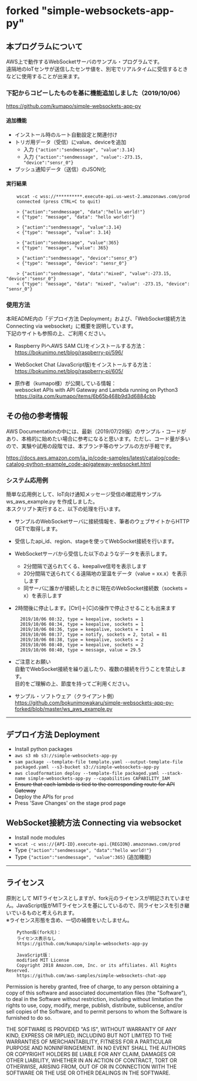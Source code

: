 # forked "simple-websockets-app-py"

## 本プログラムについて

AWS上で動作するWebSocketサーバのサンプル・プログラムです。		
遠隔地のIoTセンサが送信したセンサ値を、別宅でリアルタイムに受信するときなどに使用することが出来ます。		

### 下記からコピーしたものを基に機能追加しました（2019/10/06）

<https://github.com/kumapo/simple-websockets-app-py>	

#### 追加機能
- インストール時のルート自動設定と関連付け	
- トリガ用データ（受信）にvalue、deviceを追加	
	- 入力 `{"action":"sendmessage", "value":3.14}`	
	- 入力 `{"action":"sendmessage", "value":-273.15, "device":"sensr_0"}`	
- プッシュ通知データ（送信）のJSON化	

#### 実行結果
		wscat -c wss://**********.execute-api.us-west-2.amazonaws.com/prod	
		connected (press CTRL+C to quit)	
		
		> {"action":"sendmessage", "data":"hello world!"}	
		< {"type": "message", "data": "hello world!"}	
		
		> {"action":"sendmessage", "value":3.14}	
		< {"type": "message", "value": 3.14}	

		> {"action":"sendmessage", "value":365}	
		< {"type": "message", "value": 365}	

		> {"action":"sendmessage", "device":"sensr_0"}	
		< {"type": "message", "device": "sensr_0"}	

		> {"action":"sendmessage", "data":"mixed", "value":-273.15, "device":"sensr_0"}
		< {"type": "message", "data": "mixed", "value": -273.15, "device": "sensr_0"}

### 使用方法

本README内の「デプロイ方法 Deployment」および、「WebSocket接続方法 Connecting via websocket」に概要を説明しています。  
下記のサイトも参照の上、ご利用ください。

- Raspberry PiへAWS SAM CLIをインストールする方法：	
<https://bokunimo.net/blog/raspberry-pi/596/>

- WebSocket Chat (JavaScript版)をインストールする方法：	
<https://bokunimo.net/blog/raspberry-pi/605/>

- 原作者（kumapo様）が公開している情報：  
websocket APIs with API Gateway and Lambda running on Python3	
<https://qiita.com/kumapo/items/6b65b468b9d3d6884cbb>	
	
## その他の参考情報

AWS Documentationの中には、最新（2019/07/29版）のサンプル・コードがあり、本格的に始めたい場合に参考になると思います。ただし、コード量が多いので、実験や試用の段階では、本ブランチ等のサンプルの方が手軽です。

<https://docs.aws.amazon.com/ja_jp/code-samples/latest/catalog/code-catalog-python-example_code-apigateway-websocket.html>

### システム応用例
簡単な応用例として、IoT向け通知メッセージ受信の確認用サンプル ws_aws_example.py を作成しました。  
本スクリプト実行すると、以下の処理を行います。  

- サンプルのWebSocketサーバに接続情報を、筆者のウェブサイトからHTTP GETで取得します。
- 受信したapi_id、region、stageを使ってWebSocket接続を行います。
- WebSocketサーバから受信した以下のようなデータを表示します。
	- 2分間隔で送られてくる、keepalive信号を表示します
	- 20分間隔で送られてくる遠隔地の室温をデータ（value = xx.x）を表示します
	- 同サーバに誰かが接続したときに現在のWebSocket接続数（sockets = x）を表示します

- 2時間後に停止します。[Ctrl]＋[C]の操作で停止させることも出来ます

		2019/10/06 08:32, type = keepalive, sockets = 1	
		2019/10/06 08:34, type = keepalive, sockets = 1	
		2019/10/06 08:36, type = keepalive, sockets = 1	
		2019/10/06 08:37, type = notify, sockets = 2, total = 81	
		2019/10/06 08:38, type = keepalive, sockets = 2	
		2019/10/06 08:40, type = keepalive, sockets = 2	
		2019/10/06 08:40, type = message, value = 29.5	

- ご注意とお願い	
		自動でWebSocket接続を繰り返したり、複数の接続を行うことを禁止します。  
		目的をご理解の上、節度を持ってご利用ください。  

- サンプル・ソフトウェア（クライアント側）	
<https://github.com/bokunimowakaru/simple-websockets-app-py-forked/blob/master/ws_aws_example.py>

--------------------------------------------------------------------------------
## デプロイ方法 Deployment

- Install python packages
- `aws s3 mb s3://simple-websockets-app-py`
- `sam package --template-file template.yaml --output-template-file packaged.yaml --s3-bucket s3://simple-websockets-app-py`
- `aws cloudformation deploy --template-file packaged.yaml --stack-name simple-websockets-app-py --capabilities CAPABILITY_IAM`
- ~~Ensure that each lambda is tied to the corresponding route for API Gateway~~
- Deploy the APIs for `prod`
- Press 'Save Changes' on the stage prod page

## WebSocket接続方法 Connecting via websocket

- Install node modules
- `wscat -c wss://{API-ID}.execute-api.{REGION}.amazonaws.com/prod`
- Type `{"action":"sendmessage", "data":"hello world!"}`
- Type `{"action":"sendmessage", "value":365}` (追加機能)

--------------------------------------------------------------------------------
## ライセンス

原則として MITライセンスとしますが、fork元のライセンスが明記されていません。JavaScript版がMITライセンスを基にしているので、同ライセンスを引き継いでいるものと考えられます。		
※ライセンス形態を含め、一切の補償をいたしません。	

		Python版(fork元)：	
		ライセンス表示なし	
		https://github.com/kumapo/simple-websockets-app-py

		JavaScript版：	
		modified MIT License	
		Copyright 2018 Amazon.com, Inc. or its affiliates. All Rights Reserved.	
		https://github.com/aws-samples/simple-websockets-chat-app
		
Permission is hereby granted, free of charge, to any person obtaining a copy of
this software and associated documentation files (the "Software"), to deal in
the Software without restriction, including without limitation the rights to
use, copy, modify, merge, publish, distribute, sublicense, and/or sell copies of
the Software, and to permit persons to whom the Software is furnished to do so.

THE SOFTWARE IS PROVIDED "AS IS", WITHOUT WARRANTY OF ANY KIND, EXPRESS OR
IMPLIED, INCLUDING BUT NOT LIMITED TO THE WARRANTIES OF MERCHANTABILITY, FITNESS
FOR A PARTICULAR PURPOSE AND NONINFRINGEMENT. IN NO EVENT SHALL THE AUTHORS OR
COPYRIGHT HOLDERS BE LIABLE FOR ANY CLAIM, DAMAGES OR OTHER LIABILITY, WHETHER
IN AN ACTION OF CONTRACT, TORT OR OTHERWISE, ARISING FROM, OUT OF OR IN
CONNECTION WITH THE SOFTWARE OR THE USE OR OTHER DEALINGS IN THE SOFTWARE.

